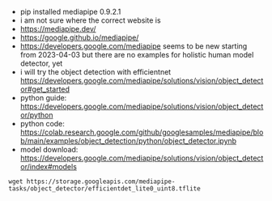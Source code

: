 - pip installed mediapipe 0.9.2.1
- i am not sure where the correct website is
- https://mediapipe.dev/
- https://google.github.io/mediapipe/
- https://developers.google.com/mediapipe seems to be new starting
  from 2023-04-03 but there are no examples for holistic human model
  detector, yet
- i will try the object detection with efficientnet
  https://developers.google.com/mediapipe/solutions/vision/object_detector#get_started
- python guide: https://developers.google.com/mediapipe/solutions/vision/object_detector/python
- python code: https://colab.research.google.com/github/googlesamples/mediapipe/blob/main/examples/object_detection/python/object_detector.ipynb
- model download: https://developers.google.com/mediapipe/solutions/vision/object_detector/index#models
```
wget https://storage.googleapis.com/mediapipe-tasks/object_detector/efficientdet_lite0_uint8.tflite
```
